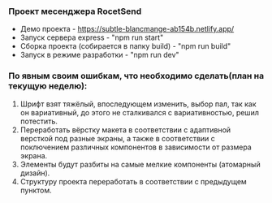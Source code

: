 ### Проект месенджера RocetSend
* Демо проекта - https://subtle-blancmange-ab154b.netlify.app/
* Запуск сервера express - "npm run start"
* Сборка проекта (собирается в папку build) - "npm run build"
* Запуск в режиме разработки - "npm run dev"
### По явным своим ошибкам, что необходимо сделать(план на текущую неделю): 
1. Шрифт взят тяжёлый, впоследующем изменить, выбор пал, так как он вариативный, до этого не сталкивался с вариативностью, решил потестить. 
2. Переработать вёрстку макета в соответствии с адаптивной версткой под разные экраны, а также в соответствии с поключением различных компонентов в зависимости от размера экрана.
3. Элементы будут разбиты на самые мелкие компоненты (атомарный дизайн).
4. Структуру проекта переработать в соответствии с предыдущем пунктом.
